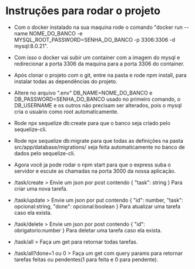 # Instruções para rodar o projeto
- Com o docker instalado na sua maquina rode o comando "docker run --name NOME_DO_BANCO -e MYSQL_ROOT_PASSWORD=SENHA_DO_BANCO -p 3306:3306 -d mysql:8.0.21".
- Com isso o docker vai subir um container com a imagem do mysql e redirecionar a porta 3306 da maquina para a porta 3306 do container.
- Após clonar o projeto com o git, entre na pasta e rode npm install, para instalar todas as dependências do projeto.
- Altere no arquivo ".env" DB_NAME=NOME_DO_BANCO e DB_PASSWORD=SENHA_DO_BANCO usado no primeiro comando, o DB_USERNAME e os outros não precisam ser alterados, pois o mysql cria o usuário como root automaticamente.
- Rode npx sequelize db:create para que o banco seja criado pelo sequelize-cli.
- Rode npx sequelize db:migrate para que todas as definições na pasta src/app/database/migrations/ seja feita automaticamente no banco de dados pelo sequelize-cli.
- Agora você ja pode rodar o npm start para que o express suba o servidor e escute as chamadas na porta 3000 da nossa aplicação.

- /task/create > Envie um json por post contendo { "task": string } Para criar uma nova tarefa.
- /task/update > Envie um json por put contendo { "id": number, "task": opcional:string, "done": opcional:boolean } Para atualizar uma tarefa caso ela exista.
- /task/delete > Envie um json por post contendo { "id": obrigatorio:number } Para deletar uma tarefa caso ela exista.
- /task/all    > Faça um get para retornar todas tarefas.
- /task/all?done=1 ou 0 > Faça um get com query params para retornar tarefas feitas ou pendentes(1 para feita e 0 para pendente).